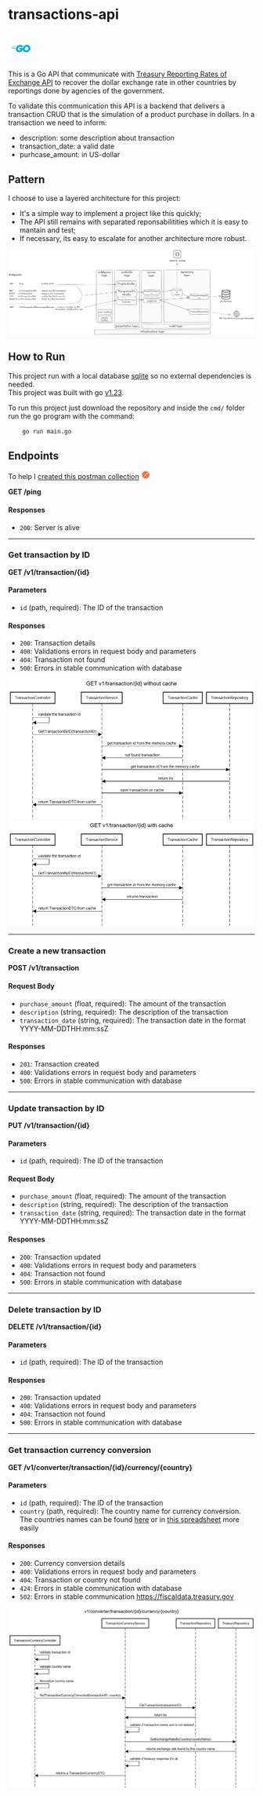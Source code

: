 # transactions-api 
<img src="docs/assets/Go-Logo_Blue.png" alt="golang blue logo" style=" width: 50px;"><br/> 
----

This is a Go API that communicate with [Treasury Reporting Rates of Exchange API](https://fiscaldata.treasury.gov/datasets/treasury-reporting-rates-exchange/treasury-reporting-rates-of-exchange) to recover the dollar exchange rate in other countries by reportings done by agencies of the government.

To validate this communication this API is a backend that delivers a transaction CRUD that is the simulation of a product purchase in dollars. In a transaction we need to inform: 
- description: some description about transaction
- transaction_date: a valid date
- purhcase_amount: in US-dollar

## Pattern

I choose to use a layered architecture for this project:
- It's a simple way to implement a project like this quickly;
- The API still remains with separated reponsabilitities which it is easy to mantain and test;
- If necessary, its easy to escalate for another architecture more robust.

![pattern](docs/assets/image-1.png)


## How to Run

This project run with a local database [sqlite](https://www.sqlite.org/) so no external dependencies is needed. <br/>
This project was built with go [v1.23](https://go.dev/dl/).<br>

To run this project just download the repository and inside the `cmd/` folder run the go program with the command: 
```sh
    go run main.go
```

## Endpoints

To help I [created this postman collection](docs/assets/transaction-api.postman_collection) <img src="docs/assets/postman.png" alt="golang blue logo" style=" width: 20px;"><br/> 

**GET /ping**

#### Responses
- `200`: Server is alive
----
### Get transaction by ID

**GET /v1/transaction/{id}**

#### Parameters
- `id` (path, required): The ID of the transaction

#### Responses
- `200`: Transaction details
- `400`: Validations errors in request body and parameters
- `404`: Transaction not found
- `500`: Errors in stable communication with database
  
<img src="docs/assets/sequence-get-without-cache.png" alt="sequence-diagram-get-without-cache"><br/>
<img src="docs/assets/sequence-get-cache.png" alt="sequence-diagram-get-with-cache"><br/>

----
### Create a new transaction

**POST /v1/transaction**

#### Request Body
- `purchase_amount` (float, required): The amount of the transaction
- `description` (string, required): The description of the transaction
- `transaction_date` (string, required): The transaction date in the format YYYY-MM-DDTHH:mm:ssZ

#### Responses
- `201`: Transaction created
- `400`: Validations errors in request body and parameters
- `500`: Errors in stable communication with database
----
### Update transaction by ID

**PUT /v1/transaction/{id}**

#### Parameters
- `id` (path, required): The ID of the transaction

#### Request Body
- `purchase_amount` (float, required): The amount of the transaction
- `description` (string, required): The description of the transaction
- `transaction_date` (string, required): The transaction date in the format YYYY-MM-DDTHH:mm:ssZ
  
#### Responses
- `200`: Transaction updated
- `400`: Validations errors in request body and parameters
- `404`: Transaction not found
- `500`: Errors in stable communication with database
----
### Delete transaction by ID

**DELETE /v1/transaction/{id}**

#### Parameters
- `id` (path, required): The ID of the transaction

#### Responses
- `200`: Transaction updated
- `400`: Validations errors in request body and parameters
- `404`: Transaction not found
- `500`: Errors in stable communication with database
----
### Get transaction currency conversion

**GET /v1/converter/transaction/{id}/currency/{country}**

#### Parameters
- `id` (path, required): The ID of the transaction
- `country` (path, required): The country name for currency conversion. The countries names can be found [here](https://fiscaldata.treasury.gov/datasets/treasury-reporting-rates-exchange/treasury-reporting-rates-of-exchange) or in [this spreadsheet](https://docs.google.com/spreadsheets/d/1Gt9pAjsYxaGYphWlXRx6XhHpLAOKgxQm9p7TnxetWsE/edit?usp=sharing) more easily

#### Responses
- `200`: Currency conversion details
- `400`: Validations errors in request body and parameters
- `404`: Transaction or country not found
- `424`: Errors in stable communication with database
- `502`: Errors in stable communication https://fiscaldata.treasury.gov

<img src="docs/assets/sequence-currency.png"><br/>